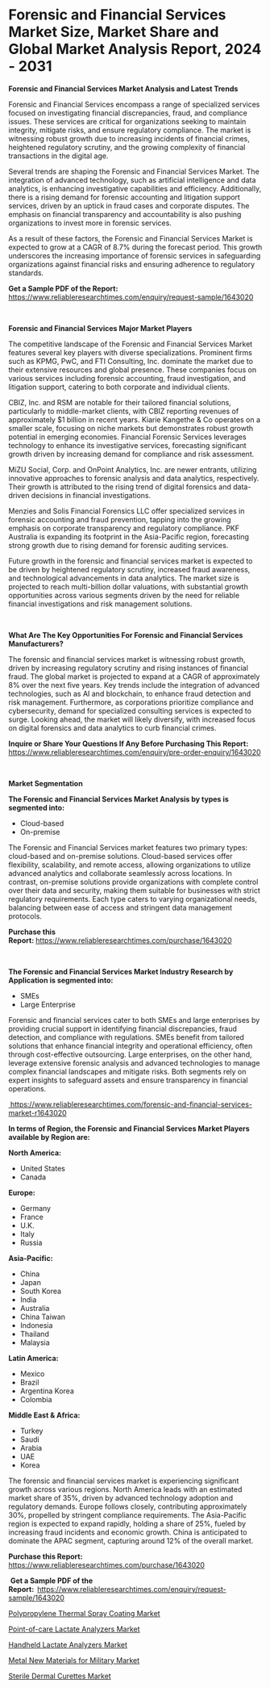 <p><h1>Forensic and Financial Services Market Size, Market Share and Global Market Analysis Report, 2024 - 2031</h1></p><p><strong>Forensic and Financial Services Market Analysis and Latest Trends</strong></p>
<p><p>Forensic and Financial Services encompass a range of specialized services focused on investigating financial discrepancies, fraud, and compliance issues. These services are critical for organizations seeking to maintain integrity, mitigate risks, and ensure regulatory compliance. The market is witnessing robust growth due to increasing incidents of financial crimes, heightened regulatory scrutiny, and the growing complexity of financial transactions in the digital age.</p><p>Several trends are shaping the Forensic and Financial Services Market. The integration of advanced technology, such as artificial intelligence and data analytics, is enhancing investigative capabilities and efficiency. Additionally, there is a rising demand for forensic accounting and litigation support services, driven by an uptick in fraud cases and corporate disputes. The emphasis on financial transparency and accountability is also pushing organizations to invest more in forensic services.</p><p>As a result of these factors, the Forensic and Financial Services Market is expected to grow at a CAGR of 8.7% during the forecast period. This growth underscores the increasing importance of forensic services in safeguarding organizations against financial risks and ensuring adherence to regulatory standards.</p></p>
<p><strong>Get a Sample PDF of the Report:&nbsp;</strong> <a href="https://www.reliableresearchtimes.com/enquiry/request-sample/1643020?utm_campaign=1777&utm_medium=2&utm_source=Github&utm_content=ia&utm_term=23102024&utm_id=forensic-and-financial-services">https://www.reliableresearchtimes.com/enquiry/request-sample/1643020</a></p>
<p>&nbsp;</p>
<p><strong>Forensic and Financial Services Major Market Players</strong></p>
<p><p>The competitive landscape of the Forensic and Financial Services Market features several key players with diverse specializations. Prominent firms such as KPMG, PwC, and FTI Consulting, Inc. dominate the market due to their extensive resources and global presence. These companies focus on various services including forensic accounting, fraud investigation, and litigation support, catering to both corporate and individual clients.</p><p>CBIZ, Inc. and RSM are notable for their tailored financial solutions, particularly to middle-market clients, with CBIZ reporting revenues of approximately $1 billion in recent years. Kiarie Kangethe & Co operates on a smaller scale, focusing on niche markets but demonstrates robust growth potential in emerging economies. Financial Forensic Services leverages technology to enhance its investigative services, forecasting significant growth driven by increasing demand for compliance and risk assessment.</p><p>MiZU Social, Corp. and OnPoint Analytics, Inc. are newer entrants, utilizing innovative approaches to forensic analysis and data analytics, respectively. Their growth is attributed to the rising trend of digital forensics and data-driven decisions in financial investigations.</p><p>Menzies and Solis Financial Forensics LLC offer specialized services in forensic accounting and fraud prevention, tapping into the growing emphasis on corporate transparency and regulatory compliance. PKF Australia is expanding its footprint in the Asia-Pacific region, forecasting strong growth due to rising demand for forensic auditing services.</p><p>Future growth in the forensic and financial services market is expected to be driven by heightened regulatory scrutiny, increased fraud awareness, and technological advancements in data analytics. The market size is projected to reach multi-billion dollar valuations, with substantial growth opportunities across various segments driven by the need for reliable financial investigations and risk management solutions.</p></p>
<p>&nbsp;</p>
<p><strong>What Are The Key Opportunities For Forensic and Financial Services Manufacturers?</strong></p>
<p><p>The forensic and financial services market is witnessing robust growth, driven by increasing regulatory scrutiny and rising instances of financial fraud. The global market is projected to expand at a CAGR of approximately 8% over the next five years. Key trends include the integration of advanced technologies, such as AI and blockchain, to enhance fraud detection and risk management. Furthermore, as corporations prioritize compliance and cybersecurity, demand for specialized consulting services is expected to surge. Looking ahead, the market will likely diversify, with increased focus on digital forensics and data analytics to curb financial crimes.</p></p>
<p><strong>Inquire or Share Your Questions If Any Before Purchasing This Report:</strong> <a href="https://www.reliableresearchtimes.com/enquiry/pre-order-enquiry/1643020?utm_campaign=1777&utm_medium=2&utm_source=Github&utm_content=ia&utm_term=23102024&utm_id=forensic-and-financial-services">https://www.reliableresearchtimes.com/enquiry/pre-order-enquiry/1643020</a></p>
<p>&nbsp;</p>
<p><strong>Market Segmentation</strong></p>
<p><strong>The Forensic and Financial Services Market Analysis by types is segmented into:</strong></p>
<p><ul><li>Cloud-based</li><li>On-premise</li></ul></p>
<p><p>The Forensic and Financial Services market features two primary types: cloud-based and on-premise solutions. Cloud-based services offer flexibility, scalability, and remote access, allowing organizations to utilize advanced analytics and collaborate seamlessly across locations. In contrast, on-premise solutions provide organizations with complete control over their data and security, making them suitable for businesses with strict regulatory requirements. Each type caters to varying organizational needs, balancing between ease of access and stringent data management protocols.</p></p>
<p><strong>Purchase this Report:&nbsp;</strong><a href="https://www.reliableresearchtimes.com/purchase/1643020?utm_campaign=1777&utm_medium=2&utm_source=Github&utm_content=ia&utm_term=23102024&utm_id=forensic-and-financial-services">https://www.reliableresearchtimes.com/purchase/1643020</a></p>
<p>&nbsp;</p>
<p><strong>The Forensic and Financial Services Market Industry Research by Application is segmented into:</strong></p>
<p><ul><li>SMEs</li><li>Large Enterprise</li></ul></p>
<p><p>Forensic and financial services cater to both SMEs and large enterprises by providing crucial support in identifying financial discrepancies, fraud detection, and compliance with regulations. SMEs benefit from tailored solutions that enhance financial integrity and operational efficiency, often through cost-effective outsourcing. Large enterprises, on the other hand, leverage extensive forensic analysis and advanced technologies to manage complex financial landscapes and mitigate risks. Both segments rely on expert insights to safeguard assets and ensure transparency in financial operations.</p></p>
<p><a href="https://www.reliableresearchtimes.com/forensic-and-financial-services-market-r1643020?utm_campaign=1777&utm_medium=2&utm_source=Github&utm_content=ia&utm_term=23102024&utm_id=forensic-and-financial-services">&nbsp;https://www.reliableresearchtimes.com/forensic-and-financial-services-market-r1643020</a></p>
<p><strong>In terms of Region, the Forensic and Financial Services Market Players available by Region are:</strong></p>
<p>
    <p> <strong> North America: </strong>
        <ul>
            <li>United States</li>
            <li>Canada</li>
        </ul>
        </p> 
    <p> <strong> Europe: </strong>
        <ul>
            <li>Germany</li>
            <li>France</li>
            <li>U.K.</li>
            <li>Italy</li>
            <li>Russia</li>
        </ul>
        </p> 
    <p> <strong> Asia-Pacific: </strong>
        <ul>
            <li>China</li>
            <li>Japan</li>
            <li>South Korea</li>
            <li>India</li>
            <li>Australia</li>
            <li>China Taiwan</li>
            <li>Indonesia</li>
            <li>Thailand</li>
            <li>Malaysia</li>
        </ul>
        </p> 
    <p> <strong> Latin America: </strong>
        <ul>
            <li>Mexico</li>
            <li>Brazil</li>
            <li>Argentina Korea</li>
            <li>Colombia</li>
        </ul>
        </p> 
    <p> <strong> Middle East & Africa: </strong>
        <ul>
            <li>Turkey</li>
            <li>Saudi</li>
            <li>Arabia</li>
            <li>UAE</li>
            <li>Korea</li>
        </ul>
    </p>
    </p>
<p><p>The forensic and financial services market is experiencing significant growth across various regions. North America leads with an estimated market share of 35%, driven by advanced technology adoption and regulatory demands. Europe follows closely, contributing approximately 30%, propelled by stringent compliance requirements. The Asia-Pacific region is expected to expand rapidly, holding a share of 25%, fueled by increasing fraud incidents and economic growth. China is anticipated to dominate the APAC segment, capturing around 12% of the overall market.</p></p>
<p><strong>Purchase this Report: </strong><a href="https://www.reliableresearchtimes.com/purchase/1643020?utm_campaign=1777&utm_medium=2&utm_source=Github&utm_content=ia&utm_term=23102024&utm_id=forensic-and-financial-services">https://www.reliableresearchtimes.com/purchase/1643020</a></p>
<p>&nbsp;<strong>Get a Sample PDF of the Report:&nbsp;&nbsp;</strong><a href="https://www.reliableresearchtimes.com/enquiry/request-sample/1643020?utm_campaign=1777&utm_medium=2&utm_source=Github&utm_content=ia&utm_term=23102024&utm_id=forensic-and-financial-services">https://www.reliableresearchtimes.com/enquiry/request-sample/1643020</a></p>
<p><strong></strong></p>
<p><p><a href="https://www.linkedin.com/pulse/navigating-global-polypropylene-thermal-spray-coating-market-f2ycc?utm_campaign=1777&utm_medium=2&utm_source=Github&utm_content=ia&utm_term=23102024&utm_id=forensic-and-financial-services">Polypropylene Thermal Spray Coating Market</a></p><p><a href="https://www.linkedin.com/pulse/future-point-of-care-lactate-analyzers-market-global-forecast-hqfie?utm_campaign=1777&utm_medium=2&utm_source=Github&utm_content=ia&utm_term=23102024&utm_id=forensic-and-financial-services">Point-of-care Lactate Analyzers Market</a></p><p><a href="https://www.linkedin.com/pulse/strategic-roadmap-success-global-handheld-lactate-analyzers-70mge?utm_campaign=1777&utm_medium=2&utm_source=Github&utm_content=ia&utm_term=23102024&utm_id=forensic-and-financial-services">Handheld Lactate Analyzers Market</a></p><p><a href="https://www.linkedin.com/pulse/metal-new-materials-military-market-outlook-forecast-from-2024-ypxmc?utm_campaign=1777&utm_medium=2&utm_source=Github&utm_content=ia&utm_term=23102024&utm_id=forensic-and-financial-services">Metal New Materials for Military Market</a></p><p><a href="https://www.linkedin.com/pulse/global-sterile-dermal-curettes-market-trends-analysis-future-zxtte?utm_campaign=1777&utm_medium=2&utm_source=Github&utm_content=ia&utm_term=23102024&utm_id=forensic-and-financial-services">Sterile Dermal Curettes Market</a></p></p>
